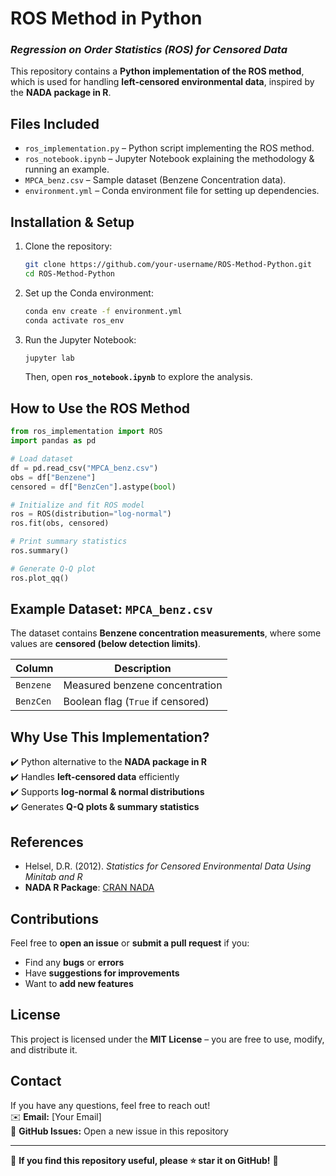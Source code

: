 # **ROS Method in Python**
### *Regression on Order Statistics (ROS) for Censored Data*

This repository contains a **Python implementation of the ROS method**, which is used for handling **left-censored environmental data**, inspired by the **NADA package in R**.

## **Files Included**
- `ros_implementation.py` – Python script implementing the ROS method.
- `ros_notebook.ipynb` – Jupyter Notebook explaining the methodology & running an example.
- `MPCA_benz.csv` – Sample dataset (Benzene Concentration data).
- `environment.yml` – Conda environment file for setting up dependencies.

## **Installation & Setup**
1. Clone the repository:
   ```bash
   git clone https://github.com/your-username/ROS-Method-Python.git
   cd ROS-Method-Python
   ```
2. Set up the Conda environment:
   ```bash
   conda env create -f environment.yml
   conda activate ros_env
   ```
3. Run the Jupyter Notebook:
   ```bash
   jupyter lab
   ```
   Then, open **`ros_notebook.ipynb`** to explore the analysis.

## **How to Use the ROS Method**
```python
from ros_implementation import ROS
import pandas as pd

# Load dataset
df = pd.read_csv("MPCA_benz.csv")
obs = df["Benzene"]
censored = df["BenzCen"].astype(bool)

# Initialize and fit ROS model
ros = ROS(distribution="log-normal")
ros.fit(obs, censored)

# Print summary statistics
ros.summary()

# Generate Q-Q plot
ros.plot_qq()
```

## **Example Dataset: `MPCA_benz.csv`**
The dataset contains **Benzene concentration measurements**, where some values are **censored (below detection limits)**.

| Column  | Description |
|---------|------------|
| `Benzene` | Measured benzene concentration |
| `BenzCen` | Boolean flag (`True` if censored) |

## **Why Use This Implementation?**
✔️ Python alternative to the **NADA package in R**  
✔️ Handles **left-censored data** efficiently  
✔️ Supports **log-normal & normal distributions**  
✔️ Generates **Q-Q plots & summary statistics**    

## **References**
- Helsel, D.R. (2012). *Statistics for Censored Environmental Data Using Minitab and R*  
- **NADA R Package**: [CRAN NADA](https://cran.r-project.org/web/packages/NADA/index.html)

## **Contributions**
Feel free to **open an issue** or **submit a pull request** if you:
- Find any **bugs** or **errors**
- Have **suggestions for improvements**
- Want to **add new features**

## **License**
This project is licensed under the **MIT License** – you are free to use, modify, and distribute it.

## **Contact**
If you have any questions, feel free to reach out!  
✉️ **Email:** [Your Email]  
📌 **GitHub Issues:** Open a new issue in this repository  

---
🎯 **If you find this repository useful, please ⭐ star it on GitHub!** 🚀

